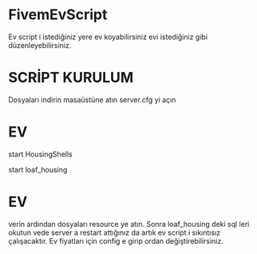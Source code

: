 # FivemEvScript

Ev script i istediğiniz yere ev koyabilirsiniz evi istediğiniz gibi düzenleyebilirsiniz.

# SCRİPT KURULUM #

Dosyaları indirin masaüstüne atın server.cfg yi açın

# EV #
start HousingShells

start loaf_housing
# EV #

verin ardından dosyaları resource ye atın.
Sonra loaf_housing deki sql leri okutun vede server a restart attığınız da artık ev script i sıkıntısız çalışacaktır.
Ev fiyatları için config e girip ordan değiştirebilirsiniz.
